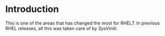 # Introduction

This is one of the areas that has changed the most for RHEL7. In previous RHEL releases, all this was taken care of by _SysViniti_.
